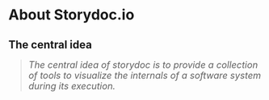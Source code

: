 
# About Storydoc.io



## The central idea

>
> _<span style="font-size:large;">The central idea of storydoc is to provide a collection of tools to visualize the internals of a software system during its execution.</span>_
> 



